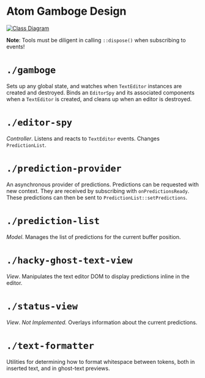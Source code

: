 # Atom Gamboge Design

[![Class Diagram][uml-svg]][uml-edit]

**Note**: Tools must be diligent in calling `::dispose()` when
subscribing to events!

# `./gamboge`

Sets up any global state, and watches when `TextEditor`
instances are created and destroyed. Binds an `EditorSpy` and its
associated components when a `TextEditor` is created, and cleans up when
an editor is destroyed.

# `./editor-spy`

*Controller*. Listens and reacts to `TextEditor` events. Changes
`PredictionList`.

# `./prediction-provider`

An asynchronous provider of predictions. Predictions can be requested
with new context. They are received by subscribing with
`onPredictionsReady`. These predictions can then be sent to
`PredictionList::setPredictions`.

# `./prediction-list`

*Model*. Manages the list of predictions for the current buffer position.

# `./hacky-ghost-text-view`

*View*. Manipulates the text editor DOM to display predictions inline
in the editor.

# `./status-view`

*View*. *Not Implemented.* Overlays information about the current predictions.

# `./text-formatter`

Utilities for determining how to format whitespace between tokens, both
in inserted text, and in ghost-text previews.

[uml-edit]: http://yuml.me/edit/05de04c0
[uml-svg]: http://yuml.me/52c9fe9d.svg
